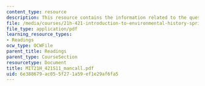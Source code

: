 ```yaml
---
content_type: resource
description: This resource contains the information related to the questions of mancall.
file: /media/courses/21h-421-introduction-to-environmental-history-spring-2011/6e388679ac055f271a59ef1e29af6fa5_MIT21H_421S11_mancall.pdf
file_type: application/pdf
learning_resource_types:
- Readings
ocw_type: OCWFile
parent_title: Readings
parent_type: CourseSection
resourcetype: Document
title: MIT21H_421S11_mancall.pdf
uid: 6e388679-ac05-5f27-1a59-ef1e29af6fa5
---
```

